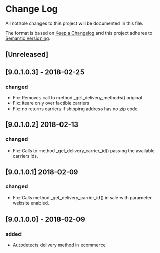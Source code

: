 # Change Log
All notable changes to this project will be documented in this file.

The format is based on [Keep a Changelog](http://keepachangelog.com/)
and this project adheres to [Semantic Versioning](http://semver.org/).

## [Unreleased]

## [9.0.1.0.3] - 2018-02-25
### changed
- Fix: Removes call to method _get_delivery_methods() original.
- Fix: iteare only over factible carriers
- Fix: no returns carriers if shipping address has no zip code.

## [9.0.1.0.2] 2018-02-13
### changed
- Fix: Calls to method _get_delivery_carrier_id() passing the available carriers ids.

## [9.0.1.0.1] 2018-02-09
### changed
- Fix: Calls method _get_delivery_carrier_id() in sale with parameter website enabled.

## [9.0.1.0.0] - 2018-02-09
### added
- Autodetects delivery method in ecommerce

